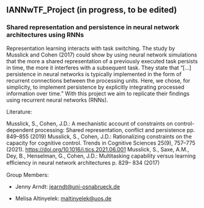 ## IANNwTF_Project (in progress, to be edited)

### Shared representation and persistence in neural network architectures using RNNs

Representation learning interacts with task switching. The study by Musslick and Cohen (2017) could show by using neural network simulations that the more a shared representation of a previously executed task persists in time, the more it interferes with a subsequent task. They state that “[...] persistence in neural networks is typically implemented in the form of recurrent connections between the processing units. Here, we chose, for simplicity, to implement persistence by explicitly integrating processed information over time.” With this project we aim to replicate their findings using recurrent neural networks (RNNs).


Literature:

Musslick, S., Cohen, J.D.: A mechanistic account of constraints on control- dependent processing: Shared representation, conflict and persistence pp. 849–855 (2019)
Musslick, S., Cohen, J.D.: Rationalizing constraints on the capacity for cognitive control. Trends in Cognitive Sciences 25(9), 757–775 (2021). https://doi.org/10.1016/j.tics.2021.06.001
Musslick, S., Saxe, A.M., Dey, B., Henselman, G., Cohen, J.D.: Multitasking capability versus learning eﬀiciency in neural network architectures p. 829– 834 (2017)
 

Group Members:

- Jenny Arndt: jearndt@uni-osnabrueck.de

- Melisa Altinyelek: maltinyelek@uos.de
